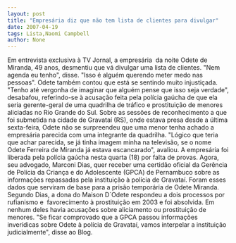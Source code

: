 ```yaml
---
layout: post
title: "Empresária diz que não tem lista de clientes para divulgar"
date: 2007-04-19
tags: Lista,Naomi Campbell
author: None
---
```

Em entrevista exclusiva à TV Jornal, a empresária&nbsp; da noite Odete de Miranda, 49 anos, desmentiu que vá divulgar uma lista de clientes. \"Nem agenda eu tenho\", disse. \"Isso é alguém querendo meter medo nas pessoas\".
Odete também contou que&nbsp;está se sentindo muito injustiçada. \"Tenho até vergonha&nbsp;de imaginar que alguém pense que isso seja verdade\", desabafou, referindo-se à acusação feita pela polícia gaúcha de que ela seria gerente-geral de uma quadrilha de tráfico e prostituição de menores aliciadas no Rio Grande do Sul.
Sobre as sessões de reconhecimento a que foi submetida na cidade de Gravataí (RS), onde estava presa desde a última sexta-feira, Odete não se surpreendeu que uma menor tenha achado a empresária parecida com uma integrante da quadrilha. 
\"Lógico que teria que achar parecida, se já tinha imagem minha na televisão, se o nome Odete Ferreira de Miranda já estava escancarado\", avaliou.
A empresária foi liberada pela polícia gaúcha nesta quarta (18) por falta de provas. Agora, seu advogado, Marconi Dias, quer receber uma certidão oficial da Gerência de Polícia da Criança e do Adolescente (GPCA) de Pernambuco sobre as informações repassadas pela instituição à polícia de Gravataí. Foram esses dados que serviram de base para a prisão temporária de Odete Miranda.
Segundo Dias, a dona do Maison D´Odete respondeu a dois processos por rufianismo e&nbsp; favorecimento à prostituição em 2003 e foi absolvida. Em nenhum deles havia acusações sobre aliciamento ou prostituição de menores.
\"Se ficar comprovado que a GPCA passou informações inverídicas sobre Odete à polícia de Gravataí, vamos interpelar a instituição judicialmente\", disse ao Blog. 